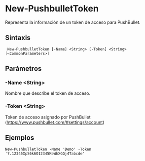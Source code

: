 # New-PushbulletToken

Representa la información de un token de acceso para PushBullet.

## Sintaxis

```
 New-PushbulletToken [-Name] <String> [-Token] <String> [<CommonParameters>]
```

## Parámetros

### -Name \<String\>
Nombre que describe el token de acceso.

### -Token \<String\>
Token de acceso asignado por PushBullet (https://www.pushbullet.com/#settings/account)

## Ejemplos

```
New-PushbulletToken -Name 'Demo' -Token '7.12345XpS6k6O12345KeWhXGGj4Tabcde'
```

